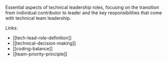 Essential aspects of technical leadership roles, focusing on the transition from individual contributor to leader and the key responsibilities that come with technical team leadership.

Links:
- [[tech-lead-role-definition]]
- [[technical-decision-making]]
- [[coding-balance]]
- [[team-priority-principle]]
